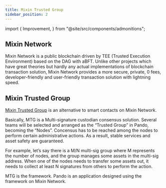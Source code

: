 ```yaml
---
title: Mixin Trusted Group
sidebar_position: 2
---
```


import {
  Improvement,
} from "@site/src/components/admonitions";

<Improvement />

## Mixin Network

Mixin Network is a public blockchain driven by TEE (Trusted Execution Environment) based on the DAG with aBFT. Unlike other projects which have great theories but hardly any actual implementations of blockchain transaction solution, Mixin Network provides a more secure, private, 0 fees, developer-friendly and user-friendly transaction solution with lightning speed.

## Mixin Trusted Group

[Mixin Trusted Group](https://developers.mixin.one/document/mainnet/mtg) is an alternative to smart contacts on Mixin Network.

Basically, MTG is a Multi-signature custodian consensus solution. Several teams will be selected and arranged as the “Trusted Group” in Pando, becoming the “Nodes”.
Concensus has to be reached among the nodes to perform certain administrative actions. As a result, stable services and asset safety are guaranteed.

For example, let’s say there is a M/N multi-sig group where M represents the number of nodes, and the group manages some assets in the multi-sig address. When one of the nodes needs to transfer some assets out, it needs to collect at least N signatures from others to perform the action.

MTG is the framework. Pando is an application designed using the framework on Mixin Network.
